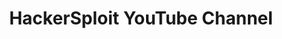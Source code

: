 ---
title: HackerSploit YouTube Channel
description: HackerSploit is the leading provider of free Infosec and cybersecurity training. Our goal is to make cybersecurity training more effective and accessible to students and professionals. We achieve this by providing essential training on how to attack and defend systems with virtual labs and real-world scenarios. We offer individual and corporate training packages in Penetration Testing & Red Team Operations, Web application penetration testing, and cybersecurity awareness training.
url: https://www.youtube.com/@HackerSploit
image:
    # url: '/assets/images/cafe.png'
    # alt: 'Cafe'
tags: ['youtube']
pubDate: 2023-11-09
draft: false
---